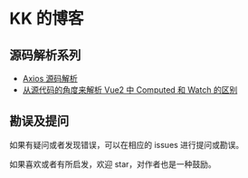# KK 的博客

## 源码解析系列

* [Axios 源码解析](https://github.com/kiki-zjq/Blog/issues/1)
* [从源代码的角度来解析 Vue2 中 Computed 和 Watch 的区别](https://github.com/kiki-zjq/Blog/issues/2)

## 勘误及提问

如果有疑问或者发现错误，可以在相应的 issues 进行提问或勘误。

如果喜欢或者有所启发，欢迎 star，对作者也是一种鼓励。
